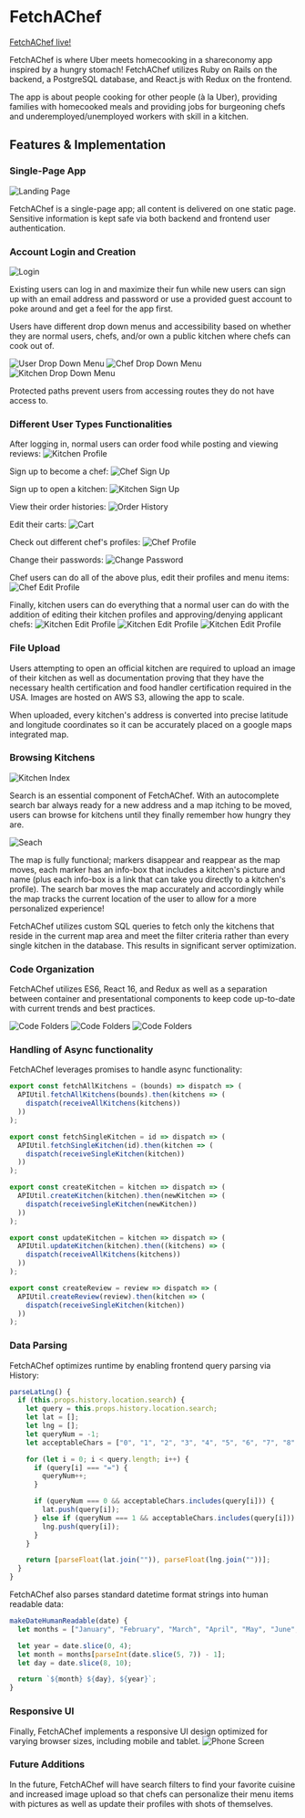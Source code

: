# FetchAChef

[FetchAChef live!](http://fetchachef.com/)

FetchAChef is where Uber meets homecooking in a shareconomy app inspired by a hungry stomach! FetchAChef utilizes Ruby on Rails on the backend, a PostgreSQL database, and React.js with Redux on the frontend.

The app is about people cooking for other people (à la Uber), providing families with homecooked meals and providing jobs for burgeoning chefs and underemployed/unemployed workers with skill in a kitchen.

## Features & Implementation

### Single-Page App

![Landing Page](docs/LandingPage.png)

FetchAChef is a single-page app; all content is delivered on one static page. Sensitive information is kept safe via both backend and frontend user authentication.

### Account Login and Creation

![Login](docs/Login.png)

Existing users can log in and maximize their fun while new users can sign up with an email address and password or use a provided guest account to poke around and get a feel for the app first.

Users have different drop down menus and accessibility based on whether they are normal users, chefs, and/or own a public kitchen where chefs can cook out of.

![User Drop Down Menu](docs/users_drop_down_menu.png)
![Chef Drop Down Menu](docs/chefs_drop_down_menu.png)
![Kitchen Drop Down Menu](docs/kitchen_drop_down_menu.png)

Protected paths prevent users from accessing routes they do not have access to.

### Different User Types Functionalities

After logging in, normal users can order food while posting and viewing reviews:
![Kitchen Profile](docs/kitchen_profile_page.png)

Sign up to become a chef:
![Chef Sign Up](docs/chef_sign_up.png)

Sign up to open a kitchen:
![Kitchen Sign Up](docs/kitchen_sign_up.png)

View their order histories:
![Order History](docs/order_history.png)

Edit their carts:
![Cart](docs/cart.png)

Check out different chef's profiles:
![Chef Profile](docs/chef_profile.png)

Change their passwords:
![Change Password](docs/change_password.png)

Chef users can do all of the above plus, edit their profiles and menu items:
![Chef Edit Profile](docs/chef_edit_profile.png)

Finally, kitchen users can do everything that a normal user can do with the addition of editing their kitchen profiles and approving/denying applicant chefs:
![Kitchen Edit Profile](docs/kitchen_edit_profile_1.png)
![Kitchen Edit Profile](docs/kitchen_edit_profile_2.png)
![Kitchen Edit Profile](docs/kitchen_edit_profile_3.png)

### File Upload

Users attempting to open an official kitchen are required to upload an image of their kitchen as well as documentation proving that they have the necessary health certification and food handler certification required in the USA. Images are hosted on AWS S3, allowing the app to scale.

When uploaded, every kitchen's address is converted into precise latitude and longitude coordinates so it can be accurately placed on a google maps integrated map.

### Browsing Kitchens

![Kitchen Index](docs/KitchenIndex.png)

Search is an essential component of FetchAChef. With an autocomplete search bar always ready for a new address and a map itching to be moved, users can browse for kitchens until they finally remember how hungry they are.

![Seach](docs/search.png)

The map is fully functional; markers disappear and reappear as the map moves, each marker has an info-box that includes a kitchen's picture and name (plus each info-box is a link that can take you directly to a kitchen's profile). The search bar moves the map accurately and accordingly while the map tracks the current location of the user to allow for a more personalized experience!

FetchAChef utilizes custom SQL queries to fetch only the kitchens that reside in the current map area and meet the filter criteria rather than every single kitchen in the database. This results in significant server optimization.

### Code Organization

FetchAChef utilizes ES6, React 16, and Redux as well as a separation between container and presentational components to keep code up-to-date with current trends and best practices.

![Code Folders](docs/code_folders_1.png)
![Code Folders](docs/code_folders_2.png)
![Code Folders](docs/code_folders_3.png)

### Handling of Async functionality

FetchAChef leverages promises to handle async functionality:

```javascript
export const fetchAllKitchens = (bounds) => dispatch => (
  APIUtil.fetchAllKitchens(bounds).then(kitchens => (
    dispatch(receiveAllKitchens(kitchens))
  ))
);

export const fetchSingleKitchen = id => dispatch => (
  APIUtil.fetchSingleKitchen(id).then(kitchen => (
    dispatch(receiveSingleKitchen(kitchen))
  ))
);

export const createKitchen = kitchen => dispatch => (
  APIUtil.createKitchen(kitchen).then(newKitchen => (
    dispatch(receiveSingleKitchen(newKitchen))
  ))
);

export const updateKitchen = kitchen => dispatch => (
  APIUtil.updateKitchen(kitchen).then((kitchens) => (
    dispatch(receiveAllKitchens(kitchens))
  ))
);

export const createReview = review => dispatch => (
  APIUtil.createReview(review).then(kitchen => (
    dispatch(receiveSingleKitchen(kitchen))
  ))
);
```

### Data Parsing

FetchAChef optimizes runtime by enabling frontend query parsing via History:

```javascript
parseLatLng() {
  if (this.props.history.location.search) {
    let query = this.props.history.location.search;
    let lat = [];
    let lng = [];
    let queryNum = -1;
    let acceptableChars = ["0", "1", "2", "3", "4", "5", "6", "7", "8", "9", ".", "-"];

    for (let i = 0; i < query.length; i++) {
      if (query[i] === "=") {
        queryNum++;
      }

      if (queryNum === 0 && acceptableChars.includes(query[i])) {
        lat.push(query[i]);
      } else if (queryNum === 1 && acceptableChars.includes(query[i])) {
        lng.push(query[i]);
      }
    }

    return [parseFloat(lat.join("")), parseFloat(lng.join(""))];
  }
}
```

FetchAChef also parses standard datetime format strings into human readable data:

```javascript
makeDateHumanReadable(date) {
  let months = ["January", "February", "March", "April", "May", "June", "July", "August", "September", "October", "November", "December"];

  let year = date.slice(0, 4);
  let month = months[parseInt(date.slice(5, 7)) - 1];
  let day = date.slice(8, 10);

  return `${month} ${day}, ${year}`;
}
```

### Responsive UI

Finally, FetchAChef implements a responsive UI design optimized for varying browser sizes, including mobile and tablet.
![Phone Screen](docs/phone_screen.jpg)

### Future Additions

In the future, FetchAChef will have search filters to find your favorite cuisine and increased image upload so that chefs can personalize their menu items with pictures as well as update their profiles with shots of themselves.

